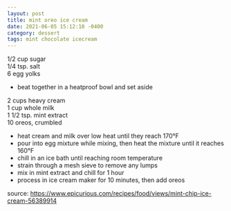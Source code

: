 ```yaml
---
layout: post
title: mint oreo ice cream
date: 2021-06-05 15:12:10 -0400
category: dessert
tags: mint chocolate icecream
---
```


1/2 cup sugar  
1/4 tsp. salt  
6 egg yolks  
* beat together in a heatproof bowl and set aside

2 cups heavy cream  
1 cup whole milk  
1 1/2 tsp. mint extract  
10 oreos, crumbled
* heat cream and milk over low heat until they reach 170°F
* pour into egg mixture while mixing, then heat the mixture until it reaches 160°F
* chill in an ice bath until reaching room temperature
* strain through a mesh sieve to remove any lumps
* mix in mint extract and chill for 1 hour
* process in ice cream maker for 10 minutes, then add oreos

source: <https://www.epicurious.com/recipes/food/views/mint-chip-ice-cream-56389914>
